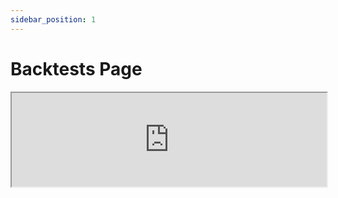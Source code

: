 ```yaml
---
sidebar_position: 1
---
```


# Backtests Page

<center>
    <iframe width="100%" style={{"aspect-ratio": "16 / 9"}} src="https://www.youtube.com/embed/jto_uYhjb8I"/>
</center>

